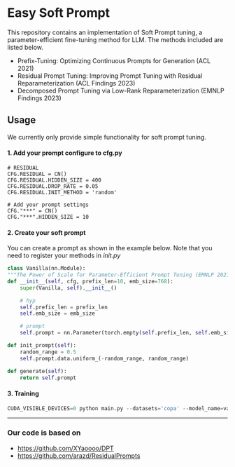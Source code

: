 # Easy Soft Prompt
This repository contains an implementation of Soft Prompt tuning, a parameter-efficient fine-tuning method for LLM. The methods included are listed below.

- Prefix-Tuning: Optimizing Continuous Prompts for Generation (ACL 2021)
- Residual Prompt Tuning: Improving Prompt Tuning with Residual Reparameterization (ACL Findings 2023)
- Decomposed Prompt Tuning via Low-Rank Reparameterization (EMNLP Findings 2023)

## Usage
We currently only provide simple functionality for soft prompt tuning. 
#### 1. Add your prompt configure to cfg.py
    # RESIDUAL
    CFG.RESIDUAL = CN()
    CFG.RESIDUAL.HIDDEN_SIZE = 400
    CFG.RESIDUAL.DROP_RATE = 0.05
    CFG.RESIDUAL.INIT_METHOD = 'random'

    # Add your prompt settings
    CFG."***" = CN()
    CFG."***".HIDDEN_SIZE = 10

#### 2. Create your soft prompt
You can create a prompt as shown in the example below. Note that you need to register your methods in *init.py*
```python
class Vanilla(nn.Module):
"""The Power of Scale for Parameter-Efficient Prompt Tuning (EMNLP 2021)"""
def __init__(self, cfg, prefix_len=10, emb_size=768): 
    super(Vanilla, self).__init__()

    # hyp        
    self.prefix_len = prefix_len 
    self.emb_size = emb_size

    # prompt 
    self.prompt = nn.Parameter(torch.empty(self.prefix_len, self.emb_size))

def init_prompt(self):
    random_range = 0.5 
    self.prompt.data.uniform_(-random_range, random_range)

def generate(self):
    return self.prompt
```
#### 3. Training
```python
CUDA_VISIBLE_DEVICES=0 python main.py --datasets='copa' --model_name=vanilla --enc_prompt_tokens 10 -ts 16 -e 10 --save_name Vanilla
```


---
### Our code is based on
- https://github.com/XYaoooo/DPT
- https://github.com/arazd/ResidualPrompts
